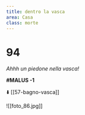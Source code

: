 ```yaml
---
title: dentro la vasca
area: Casa
class: morte
---
```

# 94
_Ahhh un piedone nella vasca!_

**#MALUS -1**

⬇️ [[57-bagno-vasca]]

![[foto_86.jpg]]